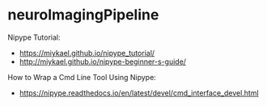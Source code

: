 # neuroImagingPipeline


Nipype Tutorial:
- https://miykael.github.io/nipype_tutorial/ 
- http://miykael.github.io/nipype-beginner-s-guide/

How to Wrap a Cmd Line Tool Using Nipype:
- https://nipype.readthedocs.io/en/latest/devel/cmd_interface_devel.html
